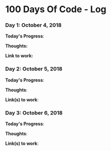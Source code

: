 # 100 Days Of Code - Log

### Day 1: October 4, 2018

**Today's Progress**: 

**Thoughts:** 

**Link to work:** 

### Day 2: October 5, 2018 

**Today's Progress**: 

**Thoughts**: 

**Link(s) to work**: 

### Day 3: October 6, 2018 

**Today's Progress**:

**Thoughts**: 

**Link(s) to work**: 

